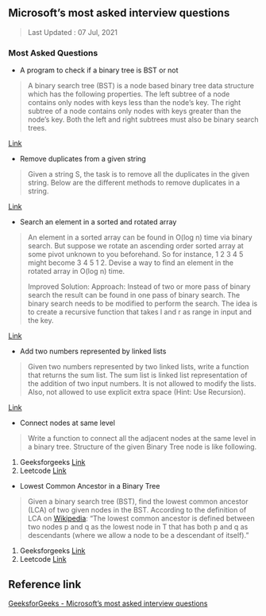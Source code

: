 ﻿## Microsoft’s most asked interview questions
> Last Updated : 07 Jul, 2021

### Most Asked Questions
- A program to check if a binary tree is BST or not
> A binary search tree (BST) is a node based binary tree data structure which has the following properties. 
> The left subtree of a node contains only nodes with keys less than the node’s key. 
>The right subtree of a node contains only nodes with keys greater than the node’s key. 
>Both the left and right subtrees must also be binary search trees.

[Link](https://www.geeksforgeeks.org/a-program-to-check-if-a-binary-tree-is-bst-or-not/)

- Remove duplicates from a given string
> Given a string S, the task is to remove all the duplicates in the given string. 
> Below are the different methods to remove duplicates in a string.

[Link](https://www.geeksforgeeks.org/remove-duplicates-from-a-given-string/)

- Search an element in a sorted and rotated array
> An element in a sorted array can be found in O(log n) time via binary search. But suppose we rotate an 
> ascending order sorted array at some pivot unknown to you beforehand. So for instance, 1 2 3 4 5 
> might become 3 4 5 1 2. Devise a way to find an element in the rotated array in O(log n) time.
>
> Improved Solution: 
> Approach: 
> Instead of two or more pass of binary search the result can be found in one pass of binary search. The binary search needs to be modified to perform the search. The idea is to create a recursive function that takes l and r as range in input and the key.

[Link](https://www.geeksforgeeks.org/search-an-element-in-a-sorted-and-pivoted-array/)

- Add two numbers represented by linked lists
> Given two numbers represented by two linked lists, write a function that returns the sum list. The sum list is linked list representation of the addition of two input numbers. It is not allowed to modify the lists. Also, not allowed to use explicit extra space (Hint: Use Recursion).

[Link](https://leetcode.com/problems/add-two-numbers/)

- Connect nodes at same level
> Write a function to connect all the adjacent nodes at the same level in a binary tree. Structure of the given Binary Tree node is like following. 

1. Geeksforgeeks [Link](https://www.geeksforgeeks.org/connect-nodes-at-same-level/)
2. Leetcode [Link](https://leetcode.com/problems/populating-next-right-pointers-in-each-node/)

- Lowest Common Ancestor in a Binary Tree
> Given a binary search tree (BST), find the lowest common ancestor (LCA) of two given nodes in the BST.
> According to the definition of LCA on [Wikipedia](https://en.wikipedia.org/wiki/Lowest_common_ancestor): 
> “The lowest common ancestor is defined between two nodes p and q as the lowest node in T that has both p and q as descendants (where we allow a node to be a descendant of itself).”

1. Geeksforgeeks [Link]()
2. Leetcode [Link](https://leetcode.com/problems/lowest-common-ancestor-of-a-binary-search-tree/)

## Reference link
[GeeksforGeeks - Microsoft’s most asked interview questions](https://www.geeksforgeeks.org/microsofts-asked-interview-questions/)
